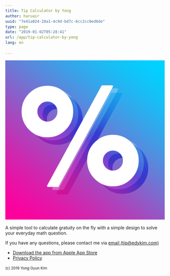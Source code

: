 ```yaml
---
title: Tip Calculator by Yong
author: haruair
uuid: "7e41a024-20a1-4c9d-bd7c-6cc2cc0ed6de"
type: page
date: "2019-01-02T05:28:41"
url: /app/tip-calculator-by-yong
lang: en

---
```


![](icon.png)

A simple tool to calculate gratuity on the fly with a simple design to solve your everyday math question.

If you have any questions, please contact me via [email (tip@edykim.com)](mailto:tip@edykim.com)

- [Download the app from Apple App Store](https://itunes.apple.com/app/id1472171816?mt=8)
- [Privacy Policy](/app/tip-calculator-by-yong/privacy-policy)

<small>(c) 2019 Yong Gyun Kim</small>
